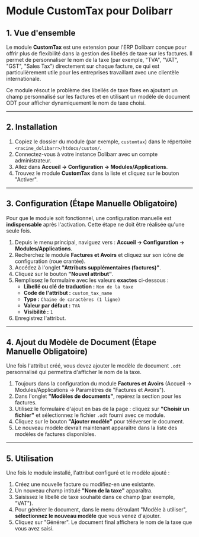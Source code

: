 # Module CustomTax pour Dolibarr

## 1. Vue d'ensemble

Le module **CustomTax** est une extension pour l'ERP Dolibarr conçue pour offrir plus de flexibilité dans la gestion des libellés de taxe sur les factures. Il permet de personnaliser le nom de la taxe (par exemple, "TVA", "VAT", "GST", "Sales Tax") directement sur chaque facture, ce qui est particulièrement utile pour les entreprises travaillant avec une clientèle internationale.

Ce module résout le problème des libellés de taxe fixes en ajoutant un champ personnalisé sur les factures et en utilisant un modèle de document ODT pour afficher dynamiquement le nom de taxe choisi.

---

## 2. Installation

1.  Copiez le dossier du module (par exemple, `customtax`) dans le répertoire `<racine_dolibarr>/htdocs/custom/`.
2.  Connectez-vous à votre instance Dolibarr avec un compte administrateur.
3.  Allez dans **Accueil -> Configuration -> Modules/Applications**.
4.  Trouvez le module **CustomTax** dans la liste et cliquez sur le bouton "Activer".

---

## 3. Configuration (Étape Manuelle Obligatoire)

Pour que le module soit fonctionnel, une configuration manuelle est **indispensable** après l'activation. Cette étape ne doit être réalisée qu'une seule fois.

1.  Depuis le menu principal, naviguez vers : **Accueil -> Configuration -> Modules/Applications**.
2.  Recherchez le module **Factures et Avoirs** et cliquez sur son icône de configuration (roue crantée).
3.  Accédez à l'onglet **"Attributs supplémentaires (factures)"**.
4.  Cliquez sur le bouton **"Nouvel attribut"**.
5.  Remplissez le formulaire avec les valeurs **exactes** ci-dessous :
    * **Libellé ou clé de traduction :** `Nom de la taxe`
    * **Code de l'attribut :** `custom_tax_name`
    * **Type :** `Chaine de caractères (1 ligne)`
    * **Valeur par défaut :** `TVA`
    * **Visibilité :** `1`
6.  Enregistrez l'attribut.

---

## 4. Ajout du Modèle de Document (Étape Manuelle Obligatoire)

Une fois l'attribut créé, vous devez ajouter le modèle de document `.odt` personnalisé qui permettra d'afficher le nom de la taxe.

1.  Toujours dans la configuration du module **Factures et Avoirs** (Accueil -> Modules/Applications -> Paramètres de "Factures et Avoirs").
2.  Dans l'onglet **"Modèles de documents"**, repérez la section pour les factures.
3.  Utilisez le formulaire d'ajout en bas de la page : cliquez sur **"Choisir un fichier"** et sélectionnez le fichier `.odt` fourni avec ce module.
4.  Cliquez sur le bouton **"Ajouter modèle"** pour téléverser le document.
5.  Le nouveau modèle devrait maintenant apparaître dans la liste des modèles de factures disponibles.

---

## 5. Utilisation

Une fois le module installé, l'attribut configuré et le modèle ajouté :

1.  Créez une nouvelle facture ou modifiez-en une existante.
2.  Un nouveau champ intitulé **"Nom de la taxe"** apparaîtra.
3.  Saisissez le libellé de taxe souhaité dans ce champ (par exemple, "VAT").
4.  Pour générer le document, dans le menu déroulant "Modèle à utiliser", **sélectionnez le nouveau modèle** que vous venez d'ajouter.
5.  Cliquez sur "Générer". Le document final affichera le nom de la taxe que vous avez saisi.
